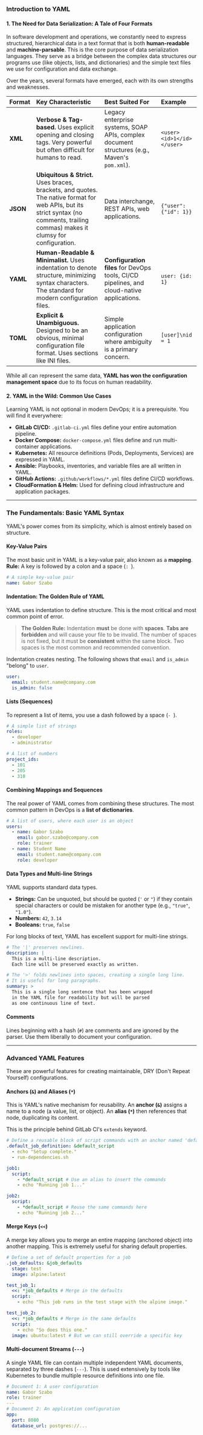 ### **Introduction to YAML**

#### **1. The Need for Data Serialization: A Tale of Four Formats**

In software development and operations, we constantly need to express structured, hierarchical data in a text format that is both **human-readable** and **machine-parsable**. This is the core purpose of data serialization languages. They serve as a bridge between the complex data structures our programs use (like objects, lists, and dictionaries) and the simple text files we use for configuration and data exchange.

Over the years, several formats have emerged, each with its own strengths and weaknesses.

| Format   | Key Characteristic                                                                                                                                                                  | Best Suited For                                                                              | Example                   |
| :------- | :---------------------------------------------------------------------------------------------------------------------------------------------------------------------------------- | :------------------------------------------------------------------------------------------- | :------------------------ |
| **XML**  | **Verbose & Tag-based.** Uses explicit opening and closing tags. Very powerful but often difficult for humans to read.                                                              | Legacy enterprise systems, SOAP APIs, complex document structures (e.g., Maven's `pom.xml`). | `<user><id>1</id></user>` |
| **JSON** | **Ubiquitous & Strict.** Uses braces, brackets, and quotes. The native format for web APIs, but its strict syntax (no comments, trailing commas) makes it clumsy for configuration. | Data interchange, REST APIs, web applications.                                               | `{"user": {"id": 1}}`     |
| **YAML** | **Human-Readable & Minimalist.** Uses indentation to denote structure, minimizing syntax characters. The standard for modern configuration files.                                   | **Configuration files** for DevOps tools, CI/CD pipelines, and cloud-native applications.    | `user: {id: 1}`           |
| **TOML** | **Explicit & Unambiguous.** Designed to be an obvious, minimal configuration file format. Uses sections like INI files.                                                             | Simple application configuration where ambiguity is a primary concern.                       | `[user]\nid = 1`          |

While all can represent the same data, **YAML has won the configuration management space** due to its focus on human readability.

#### **2. YAML in the Wild: Common Use Cases**

Learning YAML is not optional in modern DevOps; it is a prerequisite. You will find it everywhere:

*   **GitLab CI/CD:** `.gitlab-ci.yml` files define your entire automation pipeline.
*   **Docker Compose:** `docker-compose.yml` files define and run multi-container applications.
*   **Kubernetes:** All resource definitions (Pods, Deployments, Services) are expressed in YAML.
*   **Ansible:** Playbooks, inventories, and variable files are all written in YAML.
*   **GitHub Actions:** `.github/workflows/*.yml` files define CI/CD workflows.
*   **CloudFormation & Helm:** Used for defining cloud infrastructure and application packages.

---

### **The Fundamentals: Basic YAML Syntax**

YAML's power comes from its simplicity, which is almost entirely based on structure.

#### **Key-Value Pairs**
The most basic unit in YAML is a key-value pair, also known as a **mapping**.
**Rule:** A key is followed by a colon and a space (`: `).

```yaml
# A simple key-value pair
name: Gabor Szabo
```

#### **Indentation: The Golden Rule of YAML**
YAML uses indentation to define structure. This is the most critical and most common point of error.

> **The Golden Rule:** Indentation **must** be done with **spaces**. **Tabs are forbidden** and will cause your file to be invalid. The number of spaces is not fixed, but it must be **consistent** within the same block. Two spaces is the most common and recommended convention.

Indentation creates nesting. The following shows that `email` and `is_admin` "belong" to `user`.

```yaml
user:
  email: student.name@company.com
  is_admin: false
```

#### **Lists (Sequences)**
To represent a list of items, you use a dash followed by a space (`- `).

```yaml
# A simple list of strings
roles:
  - developer
  - administrator

# A list of numbers
project_ids:
  - 101
  - 205
  - 310
```

#### **Combining Mappings and Sequences**
The real power of YAML comes from combining these structures. The most common pattern in DevOps is a **list of dictionaries**.

```yaml
# A list of users, where each user is an object
users:
  - name: Gabor Szabo
    email: gabor.szabo@company.com
    role: trainer
  - name: Student Name
    email: student.name@company.com
    role: developer
```

#### **Data Types and Multi-line Strings**
YAML supports standard data types.
*   **Strings:** Can be unquoted, but should be quoted (`'` or `"`) if they contain special characters or could be mistaken for another type (e.g., `"true"`, `"1.0"`).
*   **Numbers:** `42`, `3.14`
*   **Booleans:** `true`, `false`

For long blocks of text, YAML has excellent support for multi-line strings.
```yaml
# The '|' preserves newlines.
description: |
  This is a multi-line description.
  Each line will be preserved exactly as written.

# The '>' folds newlines into spaces, creating a single long line.
# It is useful for long paragraphs.
summary: >
  This is a single long sentence that has been wrapped
  in the YAML file for readability but will be parsed
  as one continuous line of text.
```

#### **Comments**
Lines beginning with a hash (`#`) are comments and are ignored by the parser. Use them liberally to document your configuration.

---

### **Advanced YAML Features**

These are powerful features for creating maintainable, DRY (Don't Repeat Yourself) configurations.

#### **Anchors (`&`) and Aliases (`*`)**
This is YAML's native mechanism for reusability. An **anchor (`&`)** assigns a name to a node (a value, list, or object). An **alias (`*`)** then references that node, duplicating its content.

This is the principle behind GitLab CI's `extends` keyword.

```yaml
# Define a reusable block of script commands with an anchor named 'default_script'
.default_job_definition: &default_script
  - echo "Setup complete."
  - run-dependencies.sh

job1:
  script:
    - *default_script # Use an alias to insert the commands
    - echo "Running job 1..."

job2:
  script:
    - *default_script # Reuse the same commands here
    - echo "Running job 2..."
```

#### **Merge Keys (`<<`)**
A merge key allows you to merge an entire mapping (anchored object) into another mapping. This is extremely useful for sharing default properties.

```yaml
# Define a set of default properties for a job
.job_defaults: &job_defaults
  stage: test
  image: alpine:latest

test_job_1:
  <<: *job_defaults # Merge in the defaults
  script:
    - echo "This job runs in the test stage with the alpine image."

test_job_2:
  <<: *job_defaults # Merge in the same defaults
  script:
    - echo "So does this one."
  image: ubuntu:latest # But we can still override a specific key
```

#### **Multi-document Streams (`---`)**
A single YAML file can contain multiple independent YAML documents, separated by three dashes (`---`). This is used extensively by tools like Kubernetes to bundle multiple resource definitions into one file.

```yaml
# Document 1: A user configuration
name: Gabor Szabo
role: trainer
---
# Document 2: An application configuration
app:
  port: 8080
  database_url: postgres://...
```
